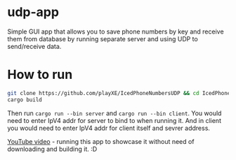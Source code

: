 # udp-app

Simple GUI app that allows you to save phone numbers by key and receive them from database by running separate server and using UDP to send/receive data.

# How to run

```bash
git clone https://github.com/playXE/IcedPhoneNumbersUDP && cd IcedPhoneNumbersUDP
cargo build 
```
Then run `cargo run --bin server` and `cargo run --bin client`. You would need to enter IpV4 addr for server to bind to when running it. And in client you would need to enter IpV4 addr for client itself and sevrer address. 

[YouTube video](https://www.youtube.com/watch?v=ozdSIjQpP4E) - running this app to showcase it without need of downloading and building it. :D
